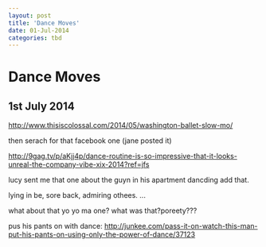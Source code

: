 ```yaml
---
layout: post
title: 'Dance Moves'
date: 01-Jul-2014
categories: tbd
---
```


# Dance Moves

## 1st July 2014

http://www.thisiscolossal.com/2014/05/washington-ballet-slow-mo/

then serach for that facebook one (jane posted it)

http://9gag.tv/p/aKjj4p/dance-routine-is-so-impressive-that-it-looks-unreal-the-company-vibe-xix-2014?ref=jfs

lucy sent me that one about the guyn in his apartment dancding add that.

lying in be,   sore back, admiring othees. ...

what about that yo yo ma one? what was that?poreety???

pus his pants on with dance: http://junkee.com/pass-it-on-watch-this-man-put-his-pants-on-using-only-the-power-of-dance/37123
